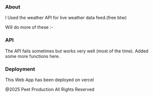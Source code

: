 ### About
I Used the weather API for live weather data feed.(free btw)

Will do more of these :-

### API 

The API fails sometimes but works very well (most of the time).
Added some more functions here. 

### Deployment 
This Web App has been deployed on vercel


@2025 Peet Production All Rights Reserved

